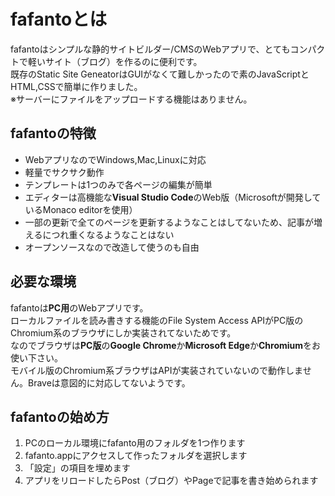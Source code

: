 # fafantoとは
fafantoはシンプルな静的サイトビルダー/CMSのWebアプリで、とてもコンパクトで軽いサイト（ブログ）を作るのに便利です。  
既存のStatic Site GeneatorはGUIがなくて難しかったので素のJavaScriptとHTML,CSSで簡単に作りました。  
※サーバーにファイルをアップロードする機能はありません。

## fafantoの特徴
* WebアプリなのでWindows,Mac,Linuxに対応
* 軽量でサクサク動作
* テンプレートは1つのみで各ページの編集が簡単
* エディターは高機能な**Visual Studio Code**のWeb版（Microsoftが開発しているMonaco editorを使用）
* 一部の更新で全てのページを更新するようなことはしてないため、記事が増えるにつれ重くなるようなことはない
* オープンソースなので改造して使うのも自由
## 必要な環境
fafantoは**PC用**のWebアプリです。  
ローカルファイルを読み書きする機能のFile System Access APIがPC版のChromium系のブラウザにしか実装されてないためです。  
なのでブラウザは**PC版**の**Google Chrome**か**Microsoft Edge**か**Chromium**をお使い下さい。  
モバイル版のChromium系ブラウザはAPIが実装されていないので動作しません。Braveは意図的に対応してないようです。  
## fafantoの始め方
1. PCのローカル環境にfafanto用のフォルダを1つ作ります
2. fafanto.appにアクセスして作ったフォルダを選択します
3. 「設定」の項目を埋めます
4. アプリをリロードしたらPost（ブログ）やPageで記事を書き始められます
